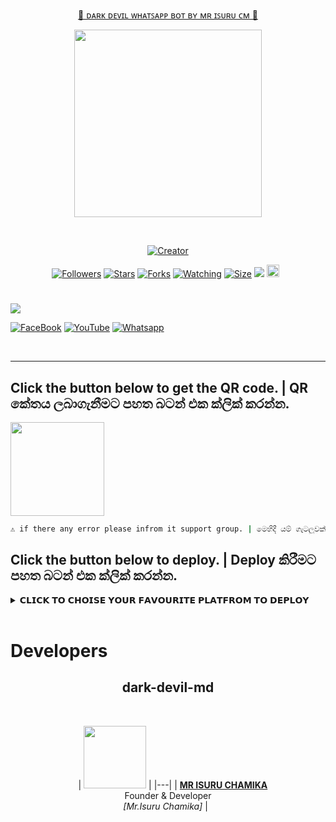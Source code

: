 <p align="center"> 
<u>👹 ᴅᴀʀᴋ ᴅᴇᴠɪʟ ᴡʜᴀᴛꜱᴀᴘᴘ ʙᴏᴛ ʙʏ ᴍʀ ɪꜱᴜʀᴜ ᴄᴍ 👹</u>
</p>
<p align="center">
<img src="https://i.ibb.co/qssxpf9/1703142404763.jpg" width="300" height="300"/>
</p>
<p align="center">
  <a href="#"><img src="http://readme-typing-svg.herokuapp.com?color=d1fa02&center=true&vCenter=true&multiline=false&lines=DARK+DEVIL+WHATSAPP+BOT" alt="">
</p>
<p align="center">
<a href="#"><img title="Creator" src="https://img.shields.io/badge/Creator-MrIsuru-red.svg?style=for-the-badge&logo=github"></a>
</p>
<p align="center">
<a href="https://github.com/isuru-new?tab=followers"><img title="Followers" src="https://img.shields.io/github/followers/AlipBot?color=green&style=flat-square"></a>
<a href="https://github.com/isuru-new/dark-devil-md/stargazers/"><img title="Stars" src="https://img.shields.io/github/stars/isuru-new/dark-devil-md?color=white&style=flat-square"></a>
<a href="https://github.com/isuru-new/dark-devil-md/network/members"><img title="Forks" src="https://img.shields.io/github/forks/isuru-new/dark-devil-md?color=yellow&style=flat-square"></a>
<a href="https://github.com/isuru-new/dark-devil-md/watchers"><img title="Watching" src="https://img.shields.io/github/watchers/isuru-new/dark-devil-md?label=Watchers&color=red&style=flat-square"></a>
<a href="https://github.com/isuru-new/dark-devil-md/"><img title="Size" src="https://img.shields.io/github/repo-size/AlipBot/Api-Alpis?style=flat-square&color=darkred"></a>
<a href="https://hits.seeyoufarm.com"><img src="https://hits.seeyoufarm.com/api/count/incr/badge.svg?url=https://github.com/isuru-new/dark-devil-md/%2Fhit-counter&count_bg=%2379C83D&title_bg=%23555555&icon=probot.svg&icon_color=%2304FF00&title=hits&edge_flat=false"/></a>
<a href="https://github.com/isuru-new/dark-devil-md/graphs/commit-activity"><img height="20" src="https://img.shields.io/badge/Maintained-No-red.svg"></a>&nbsp;&nbsp;
</p>

# 

<a align="center"><img src="https://profile-counter.glitch.me/dark-devil-md/count.svg" /></a>

<a href="https://www.facebook.com/profile.php?id=100083932857385&mibextid=ZbWKwL/"><img alt="FaceBook" src="https://img.shields.io/badge/-FaceBook%20-lightgrey?style=for-the-badge&logo=facebook&logoColor=blue"/></a>
<a href="https://youtube.com/@doom_music_00?si=U8cbhWZNe_avLBSt"><img alt="YouTube" src="https://img.shields.io/badge/-YouTube%20-lightgrey?style=for-the-badge&logo=YouTube&logoColor=red"/></a>
<a href="https://chat.whatsapp.com/Ko2HfqBt5mjEsmV9fY7Bsq"><img alt="Whatsapp" src="https://img.shields.io/badge/-Whatsapp%20-lightgrey?style=for-the-badge&logo=Whatsapp&logoColor=Green"/></a>

  
***

## Click the button below to get the QR code. | QR කේතය ලබාගැනීමට පහත බටන් එක ක්ලික් කරන්න.

<div align="left"><a href="https://replit.com/@SithumKalhara/SITHUWA-MD"><img src="https://repl.it/badge/github/quiec/whatsasena" width="150" ></a></div>

```bash
⚠️ if there any error please infrom it support group. | මෙහිදී යම් ගැටලුවක් ඇති උවහොත් සහය සමූහය වෙත සම්බන්ධ වන්න.
```

## Click the button below to deploy. | Deploy කිරීමට පහත බටන් එක ක්ලික් කරන්න.

<details close>
<summary>𝗖𝗟𝗜𝗖𝗞 𝗧𝗢 𝗖𝗛𝗢𝗜𝗦𝗘 𝗬𝗢𝗨𝗥 𝗙𝗔𝗩𝗢𝗨𝗥𝗜𝗧𝗘 𝗣𝗟𝗔𝗧𝗙𝗥𝗢𝗠 𝗧𝗢 𝗗𝗘𝗣𝗟𝗢𝗬</summary>

<br><br>   
   
<h4 align="center"> Deploy on Repl.it
</h4>

<p align="center" >
    <a href="https://repl.it/github/isuru-new/dark-devil-md">
    <img src="https://i.ibb.co/zrB5kMh/deploy-on-repl.jpg" width="170px" alt="Deploy on Repl.it" >
    </a>
</p>

<p align="center" >
<a href="https://youtube.com/@doom_music_00?si=U8cbhWZNe_avLBSt">
    <img src="https://telegra.ph/file/ae251b53658a5505965ad.png" width="170px" alt="Deploy on Repl.it" >
    </a>
</p>

<p align="center" >
    <br>
__________________________
    <br>
</p>

<br>
      
<h4 align="center"> Deploy on Koyeb
</h4>
      
<p align="center">
    <a href="https://app.koyeb.com/apps/deploy?type=git&repository=github.com/Sithuwa/SITHUWA-MD&branch=main&env[SESSION_ID]&env[OWNER_NUMBER]=94759333625&env[MONGODB_URI]&&env[OWNER_NAME]=SITHUM&env[KOYEB_API]&env[PREFIX]=.&env[ALIVE_IMG]=https://telegra.ph/file/f9e51e5d61e439020720a.jpg&env[global_url]=instagram.com&env[FAKE_COUNTRY_CODE]=92&env[READ_MESSAGE]=false&env[DISABLE_PM]=false&env[WORKTYPE]=public&env[THEME]=sithuwa-md&env[PACK_INFO]=SITHUWA-MD;BY-SITHUM-KALHARA&name=SITHUWA-MD&env[KOYEB_NAME]=SITHUWA-MD&env[ANTILINK_VALUES]=chat.whatsapp.com&env[PORT]=8000)">
    <img src="https://www.koyeb.com/static/images/deploy/button.svg" alt="Deploy on Koyeb" width="155px">
    </a>
   
</p>


<p align="center" >
    <br>
    __________________________
    <br>
</p>


<br>

<h4 align="center"> Deploy on Heroku
</h4>

</p>

<p align="center" >
    <a href="https://heroku.com/deploy?template=https://github.com/Sithuwa/SITHUWA-MD">
    <img src="https://www.herokucdn.com/deploy/button.png" width="160px" alt="Deploy on Heroku" >
    </a>

</p>

<p align="center" >
    <br>
    __________________________
    <br>
<h4 align="center"> Deploy on Mogenius
</h4>
  
<p align="center">
    <a href="https://studio.mogenius.com/">
    <img src="https://www.cloudflare.com/static/90073b1e5bd8a0765640a20febb3dc22/mogenius_logo_quer.png" alt="Deploy on Mogenius" width="170px">
    </a>
  
<p align="center" >
    <br>
    __________________________
    <br>
</p>

<br>

<h4 align="center"> Deploy on Uffizzi
</h4>
  
<p align="center">
    <a href="https://www.uffizzi.com/">
    <img src="https://i.ibb.co/Y29Kv4X/Screenshot-195.png" alt="Deploy on Uffizzi" width="125px">
    </a>
    
</p>

<br>

<h4 align="center"> Deploy on BoxMineWorld
</h4>
  
<p align="center">
    <a href="https://dash.boxmineworld.com/">
    <img src="https://graph.org/file/2af0e67f320986702ea24.jpg" alt="Deploy on Boxmineworld" width="175px">
    </a>
    <br>

</p>

<p align="center" >
    <br>
    __________________________
    <br>
</p>



</details>

<br>

# Developers

<h2 align="center">dark-devil-md
</h2>

  <p align="center">
    
| <a href="https://www.facebook.com/profile.php?id=100083932857385&mibextid=ZbWKwL"><img src="https://i.ibb.co/8Xqg3VL/1703222621062.jpg" width=100 height=100></a> |
|---|
| **[MR ISURU CHAMIKA](https://github.com/isuru-new)**</br>Founder & Developer</br>*[Mr.Isuru Chamika]* |
  </p>


